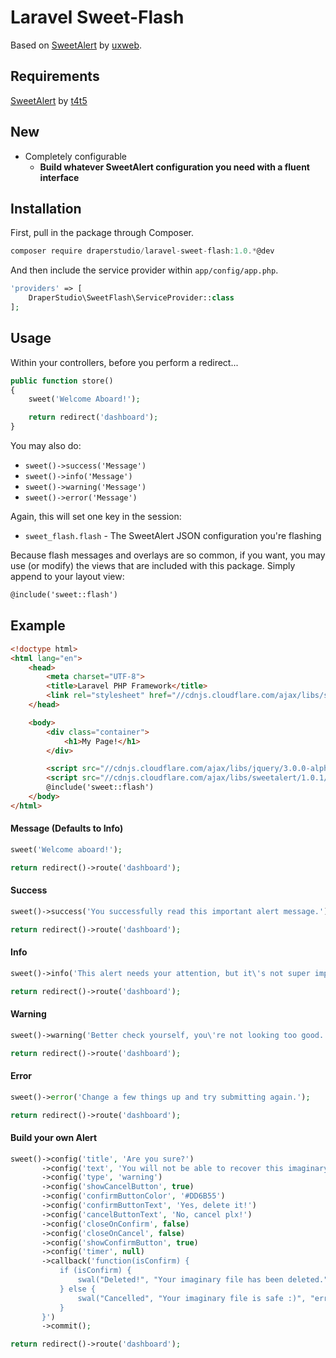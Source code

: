 # Laravel Sweet-Flash

Based on [SweetAlert](https://github.com/uxweb/sweet-alert) by [uxweb](https://github.com/uxweb).

## Requirements

[SweetAlert](http://t4t5.github.io/sweetalert/) by [t4t5](https://github.com/t4t5)

## New

- Completely configurable
    - **Build whatever SweetAlert configuration you need with a fluent interface**

## Installation

First, pull in the package through Composer.

```js
composer require draperstudio/laravel-sweet-flash:1.0.*@dev
```

And then include the service provider within `app/config/app.php`.

```php
'providers' => [
    DraperStudio\SweetFlash\ServiceProvider::class
];
```

## Usage

Within your controllers, before you perform a redirect...

```php
public function store()
{
    sweet('Welcome Aboard!');

    return redirect('dashboard');
}
```

You may also do:

- `sweet()->success('Message')`
- `sweet()->info('Message')`
- `sweet()->warning('Message')`
- `sweet()->error('Message')`

Again, this will set one key in the session:

- `sweet_flash.flash` - The SweetAlert JSON configuration you're flashing

Because flash messages and overlays are so common, if you want, you may use (or modify) the views that are included with this package. Simply append to your layout view:

```html
@include('sweet::flash')
```

## Example

```html
<!doctype html>
<html lang="en">
    <head>
        <meta charset="UTF-8">
        <title>Laravel PHP Framework</title>
        <link rel="stylesheet" href="//cdnjs.cloudflare.com/ajax/libs/sweetalert/1.0.1/sweetalert.min.css">
    </head>

    <body>
        <div class="container">
            <h1>My Page!</h1>
        </div>

        <script src="//cdnjs.cloudflare.com/ajax/libs/jquery/3.0.0-alpha1/jquery.min.js"></script>
        <script src="//cdnjs.cloudflare.com/ajax/libs/sweetalert/1.0.1/sweetalert.min.js"></script>
        @include('sweet::flash')
    </body>
</html>

```

#### Message (Defaults to Info)
```php
sweet('Welcome aboard!');

return redirect()->route('dashboard');
```

#### Success
```php
sweet()->success('You successfully read this important alert message.');

return redirect()->route('dashboard');
```

#### Info

```php
sweet()->info('This alert needs your attention, but it\'s not super important.');

return redirect()->route('dashboard');
```

#### Warning
```php
sweet()->warning('Better check yourself, you\'re not looking too good.');

return redirect()->route('dashboard');
```

#### Error

```php
sweet()->error('Change a few things up and try submitting again.');

return redirect()->route('dashboard');
```

#### Build your own Alert
```php
sweet()->config('title', 'Are you sure?')
       ->config('text', 'You will not be able to recover this imaginary file!')
       ->config('type', 'warning')
       ->config('showCancelButton', true)
       ->config('confirmButtonColor', '#DD6B55')
       ->config('confirmButtonText', 'Yes, delete it!')
       ->config('cancelButtonText', 'No, cancel plx!')
       ->config('closeOnConfirm', false)
       ->config('closeOnCancel', false)
       ->config('showConfirmButton', true)
       ->config('timer', null)
       ->callback('function(isConfirm) {
           if (isConfirm) {
               swal("Deleted!", "Your imaginary file has been deleted.", "success");
           } else {
               swal("Cancelled", "Your imaginary file is safe :)", "error");
           }
       }')
       ->commit();

return redirect()->route('dashboard');
```
